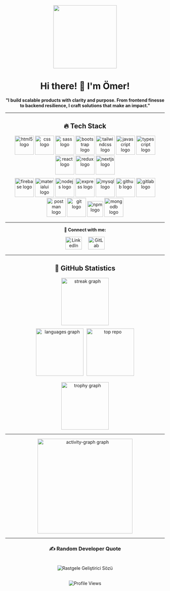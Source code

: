 <div align="center">
  <img height="200" src="https://res.cloudinary.com/dwyvwkzap/image/upload/v1757497571/Black_Liquid_Minimalist_Daily_Quotes_LinkedIn_Banner_11_ggjake.gif"  />
</div>

<h1 align="center">Hi there! 👋 I'm Ömer!</h1>

<p align="center"><b>"I build scalable products with clarity and purpose. From frontend finesse to backend resilience, I craft solutions that make an impact."</b></p>

---

<h2 align="center">🔥 Tech Stack</h2>
<div align="center">
  <!-- Row 1 -->
  <img src="https://skillicons.dev/icons?i=html" height="60" alt="html5 logo" />
  <img src="https://skillicons.dev/icons?i=css" height="60" alt="css logo" />
  <img src="https://skillicons.dev/icons?i=sass" height="60" alt="sass logo" />
  <img src="https://skillicons.dev/icons?i=bootstrap" height="60" alt="bootstrap logo" />
  <img src="https://skillicons.dev/icons?i=tailwind" height="60" alt="tailwindcss logo" />
  <img src="https://skillicons.dev/icons?i=js" height="60" alt="javascript logo" />
  <img src="https://skillicons.dev/icons?i=ts" height="60" alt="typescript logo" />
  <img src="https://skillicons.dev/icons?i=react" height="60" alt="react logo" />
  <img src="https://skillicons.dev/icons?i=redux" height="60" alt="redux logo" />
  <img src="https://skillicons.dev/icons?i=nextjs" height="60" alt="nextjs logo" />
</div>

<div align="center" style="margin-top:8px;">
  <!-- Row 2 -->
  <img src="https://skillicons.dev/icons?i=firebase" height="60" alt="firebase logo" />
  <img src="https://skillicons.dev/icons?i=materialui" height="60" alt="materialui logo" />
  <img src="https://skillicons.dev/icons?i=nodejs" height="60" alt="nodejs logo" />
  <img src="https://skillicons.dev/icons?i=express" height="60" alt="express logo" />
  <img src="https://skillicons.dev/icons?i=mysql" height="60" alt="mysql logo" />
  <img src="https://skillicons.dev/icons?i=github" height="60" alt="github logo" />
  <img src="https://skillicons.dev/icons?i=gitlab" height="60" alt="gitlab logo" />
  <img src="https://skillicons.dev/icons?i=postman" height="60" alt="postman logo" />
  <img src="https://skillicons.dev/icons?i=git" height="60" alt="git logo" />
  <img src="https://cdn.simpleicons.org/npm/CB3837" height="50" alt="npm logo" />
  <img src="https://skillicons.dev/icons?i=mongodb" height="60" alt="mongodb logo" />
</div>

---

<p align="center">
  <b>🔗 Connect with me:</b>
</p>
<p align="center">
  <a href="https://www.linkedin.com/in/omercikan/"><img src="https://raw.githubusercontent.com/maurodesouza/profile-readme-generator/master/src/assets/icons/social/linkedin/default.svg" width="52" height="40" alt="LinkedIn" style="margin:0 8px;"/></a>
  <a href="https://gitlab.com/omercikan/"><img src="https://raw.githubusercontent.com/maurodesouza/profile-readme-generator/master/src/assets/icons/social/gitlab/default.svg" width="52" height="40" alt="GitLab" style="margin:0 8px;"/></a>
</p>

---

<h2 align="center">🎯 GitHub Statistics</h2>
<div align="center">
  <img src="https://streak-stats.demolab.com?user=omercikan&locale=en&mode=daily&theme=react&hide_border=true&border_radius=5&order=3" height="150" alt="streak graph" />
  
  <div style="display:flex; justify-content:center; margin-top:10px;">
    <img src="https://github-readme-stats.vercel.app/api/top-langs?username=omercikan&locale=en&hide_title=false&layout=compact&card_width=320&langs_count=5&theme=react&hide_border=true&order=2" height="150" alt="languages graph" />
    <img src="https://github-contributor-stats.vercel.app/api?username=omercikan&limit=5&theme=react&combine_all_yearly_contributions=true&hide_border=true&no-frame=true" height="150" style="margin-left:10px;" alt="top repo" />
  </div>

  <div style="margin-top:20px;">
    <img src="https://github-profile-trophy.vercel.app?username=omercikan&theme=discord&column=-1&row=1&margin-w=8&margin-h=8&no-bg=false&no-frame=true&order=4" height="150" alt="trophy graph" />
  </div>
</div>

---

<div align="center">
  <img src="https://github-readme-activity-graph.vercel.app/graph?username=omercikan&radius=16&theme=react&area=true&order=5&bg_color=red&hide_border=false&hide_title=false&custom_title=%F0%9F%A4%9D%20My%20Contribution%20Chart" height="300" alt="activity-graph graph" />
</div>

---

<div align="center">
<h3>✍️ Random Developer Quote</h3>
<img src="https://quotes-github-readme.vercel.app/api?type=vertical&theme=dark" alt="Rastgele Geliştirici Sözü" style="max-width: 100%; margin-top: 20px;">
</div>

<br/>

<p align="center">
  <img src="https://komarev.com/ghpvc/?username=omercikan&label=Profile%20Views&color=123524&labelColor=123524&style=flat-circle" alt="Profile Views" />
</p>
